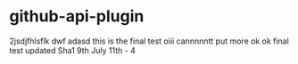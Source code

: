 github-api-plugin
=================
2jsdjfhlsflk
dwf
adasd
this is the final test
oiii cannnnntt put more
ok ok
final test
updated Sha1
9th July
11th - 4

